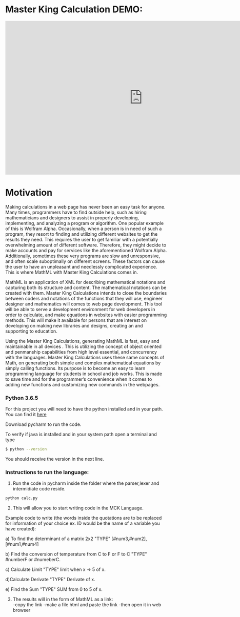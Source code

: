 
# Master King Calculation DEMO:
<iframe width="854" height="480" src="https://youtu.be/tpHNPzPBEjg" frameborder="0" allow="autoplay; encrypted-media" allowfullscreen></iframe>


# Motivation
Making calculations in a web page has never been an easy task for anyone. Many times, programmers have to find outside help, such as hiring mathematicians and designers to assist in properly developing, implementing, and analyzing a program or algorithm. One popular example of this is Wolfram Alpha. Occasionally, when a person is in need of such a program, they resort to finding and utilizing different websites to get the results they need. This requires the user to get familiar with a potentially overwhelming amount of different software. Therefore, they might decide to make accounts and pay for services like the aforementioned Wolfram Alpha. Additionally, sometimes these very programs are slow and unresponsive, and often scale suboptimally on different screens. These factors can cause the user to have an unpleasant and needlessly complicated experience. This is where MathML with Master King Calculations comes in. 
 
MathML is an application of XML for describing mathematical notations and capturing both its structure and content. The mathematical notations can be created with them. Master King Calculations intends to close the boundaries between coders and notations of the functions that they will use, engineer designer and mathematics  will comes to web page development. This tool will  be able to serve a development environment for web developers in order to calculate, and make equations in websites with easier programming methods. This will make it available for  persons that are interest on developing on making  new libraries and designs,  creating an and supporting to education.
 
Using the Master King Calculations, generating MathML is fast, easy and maintainable in all devices . This is utilizing the concept of object oriented and  penmanship capabilities from high level essential,  and concurrency with the languages. Master King Calculations uses these same concepts of Math, on generating both simple and complex mathematical equations by simply calling functions. Its purpose is to become an easy to learn programming language for students in school and job works. This is made to save time and for the programmer’s convenience when it comes to adding new functions and customizing new commands in the webpages.




### Python 3.6.5
For this project you will need to have the python installed and in your path. You can find it  [here](https://www.python.org/downloads/ )

 Download pycharm to run the code.
 
To verify if java is installed and in your system path open a terminal and type
```bash
$ python --version
```
You should receive the version in the next line.





### Instructions to run the language:
1. Run the code in pycharm  inside the folder where the parser,lexer and intermidiate code reside.
```bash
python calc.py
```
2. This will allow you to start writing code in the MCK Language.

Example code to write (the words inside the quotations are to be replaced for information of your choice ex. ID would be the name of a variable you have created):

a) To find the determinant of a matrix 2x2 "TYPE" [#num3,#num2],[#num1,#num4] 

b) Find the conversion of temperature from C to F or F to C "TYPE" #numberF or #numeberC.

c) Calculate Limit "TYPE" limit when x -> 5 of x.

d)Calculate Derivate "TYPE" Derivate of x.

e) Find the Sum "TYPE" SUM from 0 to 5 of x.

3. The results  will in the form of MathML as a link:  
  -copy the link
  -make a file html and paste the link 
  -then open it in web browser
